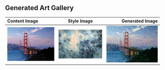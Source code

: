## Generated Art Gallery
| Content Image | Style Image | Generated Image |
| :---         |     :---:      |          ---: |
| <img src="https://github.com/laurie-gao/Neural-Style-Transfer/blob/master/images/Golden-Gate-Bridge.jpg" width="600"> | <img src="https://github.com/laurie-gao/Neural-Style-Transfer/blob/master/images/Gordon.jpg" width="600">| <img src="https://github.com/laurie-gao/Neural-Style-Transfer/blob/master/images/generated/Golden-Gate-Gordon-iter-9.png" width="600">|
